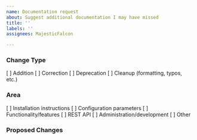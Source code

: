 ```yaml
---
name: Documentation request
about: Suggest additional documentation I may have missed
title: ''
labels: ''
assignees: MajesticFalcon

---
```


<!--
    Please indicate the nature of the change by placing an X in one of the
    boxes below.
-->
### Change Type
[ ] Addition
[ ] Correction
[ ] Deprecation
[ ] Cleanup (formatting, typos, etc.)

### Area
[ ] Installation instructions
[ ] Configuration parameters
[ ] Functionality/features
[ ] REST API
[ ] Administration/development
[ ] Other

<!-- Describe the proposed change(s). -->
### Proposed Changes
